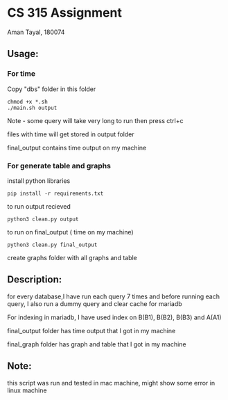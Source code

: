 # CS 315 Assignment
Aman Tayal, 180074

## Usage:

### For time

Copy "dbs" folder in this folder
```
chmod +x *.sh
./main.sh output
```
Note - some query will take very long to run then press ctrl+c

files with time will get stored in output folder

final_output contains time output on my machine

### For generate table and graphs

install python libraries
```
pip install -r requirements.txt
```

to run output recieved
```
python3 clean.py output
```

to run on final_output ( time on my machine)
```
python3 clean.py final_output
```

create graphs folder with all graphs and table

## Description:
for every database,I have run each query 7 times and before running each query, I also run a dummy query
and clear cache for mariadb

For indexing in mariadb, I have used index on B(B1), B(B2), B(B3) and A(A1)

final_output folder has time output that I got in my machine

final_graph folder has graph and table that I got in my machine

## Note:
this script was run and tested in mac machine, might show some error in linux machine 


